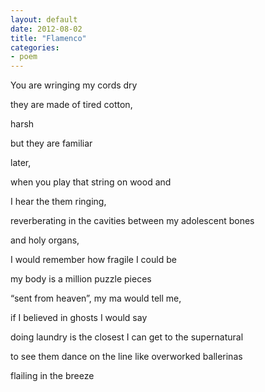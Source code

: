 ```yaml
---
layout: default
date: 2012-08-02
title: "Flamenco"
categories:
- poem
---
```

<p>You are wringing my cords dry</p>
<p>they are made of tired cotton,</p><p>harsh</p>
<p>but they are familiar</p>
<p>later,</p>
<p>when you play that string on wood and</p>
<p>I hear the them ringing,</p>
<p>reverberating in the cavities between my adolescent bones</p>
<p>and holy organs,</p>
<p>I would remember how fragile I could be</p>
<p>my body is a million puzzle pieces</p>
<p>“sent from heaven”, my ma would tell me,</p>
<p>if I believed in ghosts I would say</p>
<p>doing laundry is the closest I can get to the supernatural</p>
<p>to see them dance on the line like overworked ballerinas</p>
<p>flailing in the breeze</p>